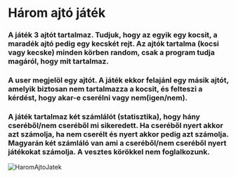 # Három ajtó játék
### A játék 3 ajtót tartalmaz. Tudjuk, hogy az egyik egy **kocsit**, a maradék ajtó pedig egy **kecskét** rejt. Az ajtók tartalma (kocsi vagy kecske) minden körben random, csak a program tudja magáról, hogy mit tartalmaz.
### A user **megjelöl** egy ajtót. A játék ekkor **felajánl** egy másik ajtót, amelyik biztosan nem tartalmazza a kocsit, és felteszi a kérdést, hogy akar-e cserélni vagy nem(igen/nem).
### A játék tartalmaz két **számlálót** (statisztika), hogy hány cseréből/nem cseréből mi sikeredett. Ha cseréből nyert akkor azt számolja, ha nem cserélt és nyert akkor pedig azt számolja. Magyarán két számláló van ami a cseréből/nem cseréből nyert játékokat számolja. A vesztes körökkel nem foglalkozunk.
![HaromAjtoJatek](https://github.com/user-attachments/assets/abebd1b4-3813-4b65-af44-b5cb07b649b6)

